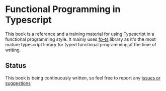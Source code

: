 # Functional Programming in Typescript

This book is a reference and a training material for using Typescript in a functional programming style. It mainly uses [fp-ts](https://github.com/gcanti/fp-ts "fp-ts") library as it's the most mature typescript library for typed functional programming at the time of writing.

## Status

This book is being continuously written, so feel free to report any [issues or suggestions](https://github.com/alenkis/functional-programming-typescript-book/issues)

